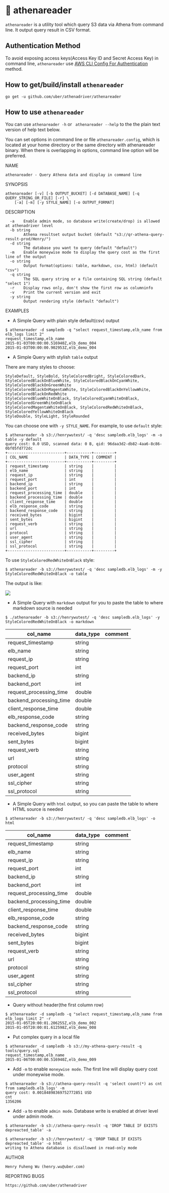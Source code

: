 # :shell: athenareader

`athenareader` is a utility tool which query S3 data via Athena from command line. It output query result in CSV format.

## Authentication Method

To avoid exposing access keys(Access Key ID and Secret Access Key) in command line, `athenareader` use [AWS CLI Config For Authentication](https://github.com/uber/athenadriver#use-aws-cli-config-for-authentication) method.

## How to get/build/install `athenareader`

```
go get -u github.com/uber/athenadriver/athenareader
```

## How to use `athenareader`

You can use `athenareader -h` or ` athenareader --help` to the the plain text version of help text below.

You can set options in command line or file `athenareader.config`, which is located at your home directory or the same directory with athenareader binary. When there is overlapping in options, command line option will be preferred.

NAME

	athenareader - Query Athena data and display in command line

SYNOPSIS

	athenareader [-v] [-b OUTPUT_BUCKET] [-d DATABASE_NAME] [-q QUERY_STRING_OR_FILE] [-r] \
	    [-a] [-m] [-y STYLE_NAME] [-o OUTPUT_FORMAT]

DESCRIPTION

```
  -a	Enable admin mode, so database write(create/drop) is allowed at athenadriver level
  -b string
    	Athena resultset output bucket (default "s3://qr-athena-query-result-prod/Henry/")
  -d string
    	The database you want to query (default "default")
  -m	Enable moneywise mode to display the query cost as the first line of the output
  -o string
    	Output format(options: table, markdown, csv, html) (default "csv")
  -q string
    	The SQL query string or a file containing SQL string (default "select 1")
  -r	Display rows only, don't show the first row as columninfo
  -v	Print the current version and exit
  -y string
    	Output rendering style (default "default")
```


EXAMPLES

- A Simple Query with plain style default(csv) output

```
$ athenareader -d sampledb -q "select request_timestamp,elb_name from elb_logs limit 2"
request_timestamp,elb_name
2015-01-03T00:00:00.516940Z,elb_demo_004
2015-01-03T00:00:00.902953Z,elb_demo_004
```
	
- A Simple Query with stylish `table` output

There are many styles to choose:

    StyleDefault, StyleBold, StyleColoredBright, StyleColoredDark,
    StyleColoredBlackOnBlueWhite, StyleColoredBlackOnCyanWhite, StyleColoredBlackOnGreenWhite
    StyleColoredBlackOnMagentaWhite, StyleColoredBlackOnYellowWhite, StyleColoredBlackOnRedWhite
    StyleColoredBlueWhiteOnBlack, StyleColoredCyanWhiteOnBlack, StyleColoredGreenWhiteOnBlack
    StyleColoredMagentaWhiteOnBlack, StyleColoredRedWhiteOnBlack, StyleColoredYellowWhiteOnBlack
    StyleDouble, StyleLight, StyleRounded

You can choose one with `-y STYLE_NAME`. For example, to use `default` style:

    $ athenareader -b s3://henrywutest/ -q 'desc sampledb.elb_logs' -m -o table -y default
    query cost: 0.0 USD, scanned data: 0 B, qid: 96daa3d2-db82-4aa6-8c86-0bf05fd772dc
    +-------------------------+-----------+---------+
    | COL_NAME                | DATA_TYPE | COMMENT |
    +-------------------------+-----------+---------+
    | request_timestamp       | string    |         |
    | elb_name                | string    |         |
    | request_ip              | string    |         |
    | request_port            | int       |         |
    | backend_ip              | string    |         |
    | backend_port            | int       |         |
    | request_processing_time | double    |         |
    | backend_processing_time | double    |         |
    | client_response_time    | double    |         |
    | elb_response_code       | string    |         |
    | backend_response_code   | string    |         |
    | received_bytes          | bigint    |         |
    | sent_bytes              | bigint    |         |
    | request_verb            | string    |         |
    | url                     | string    |         |
    | protocol                | string    |         |
    | user_agent              | string    |         |
    | ssl_cipher              | string    |         |
    | ssl_protocol            | string    |         |
    +-------------------------+-----------+---------+

To use `StyleColoredRedWhiteOnBlack` style:

    $ athenareader -b s3://henrywutest/ -q 'desc sampledb.elb_logs' -m -y StyleColoredRedWhiteOnBlack -o table
        
The output is like:

![](../resources/style.png)


- A Simple Query with `markdown` output for you to paste the table to where markdown source is needed

```
$ ./athenareader -b s3://henrywutest/ -q 'desc sampledb.elb_logs' -y StyleColoredRedWhiteOnBlack -o markdown
```
    
| col_name | data_type | comment |
| --- | --- | --- |
| request_timestamp | string |  |
| elb_name | string |  |
| request_ip | string |  |
| request_port | int |  |
| backend_ip | string |  |
| backend_port | int |  |
| request_processing_time | double |  |
| backend_processing_time | double |  |
| client_response_time | double |  |
| elb_response_code | string |  |
| backend_response_code | string |  |
| received_bytes | bigint |  |
| sent_bytes | bigint |  |
| request_verb | string |  |
| url | string |  |
| protocol | string |  |
| user_agent | string |  |
| ssl_cipher | string |  |
| ssl_protocol | string |  |


- A Simple Query with `html` output, so you can paste the table to where HTML source is needed

```
$ athenareader -b s3://henrywutest/ -q 'desc sampledb.elb_logs' -o html
```

<table class="go-pretty-table">
  <thead>
  <tr>
    <th>col_name</th>
    <th>data_type</th>
    <th>comment</th>
  </tr>
  </thead>
  <tbody>
  <tr>
    <td>request_timestamp</td>
    <td>string</td>
    <td>&nbsp;</td>
  </tr>
  <tr>
    <td>elb_name</td>
    <td>string</td>
    <td>&nbsp;</td>
  </tr>
  <tr>
    <td>request_ip</td>
    <td>string</td>
    <td>&nbsp;</td>
  </tr>
  <tr>
    <td>request_port</td>
    <td>int</td>
    <td>&nbsp;</td>
  </tr>
  <tr>
    <td>backend_ip</td>
    <td>string</td>
    <td>&nbsp;</td>
  </tr>
  <tr>
    <td>backend_port</td>
    <td>int</td>
    <td>&nbsp;</td>
  </tr>
  <tr>
    <td>request_processing_time</td>
    <td>double</td>
    <td>&nbsp;</td>
  </tr>
  <tr>
    <td>backend_processing_time</td>
    <td>double</td>
    <td>&nbsp;</td>
  </tr>
  <tr>
    <td>client_response_time</td>
    <td>double</td>
    <td>&nbsp;</td>
  </tr>
  <tr>
    <td>elb_response_code</td>
    <td>string</td>
    <td>&nbsp;</td>
  </tr>
  <tr>
    <td>backend_response_code</td>
    <td>string</td>
    <td>&nbsp;</td>
  </tr>
  <tr>
    <td>received_bytes</td>
    <td>bigint</td>
    <td>&nbsp;</td>
  </tr>
  <tr>
    <td>sent_bytes</td>
    <td>bigint</td>
    <td>&nbsp;</td>
  </tr>
  <tr>
    <td>request_verb</td>
    <td>string</td>
    <td>&nbsp;</td>
  </tr>
  <tr>
    <td>url</td>
    <td>string</td>
    <td>&nbsp;</td>
  </tr>
  <tr>
    <td>protocol</td>
    <td>string</td>
    <td>&nbsp;</td>
  </tr>
  <tr>
    <td>user_agent</td>
    <td>string</td>
    <td>&nbsp;</td>
  </tr>
  <tr>
    <td>ssl_cipher</td>
    <td>string</td>
    <td>&nbsp;</td>
  </tr>
  <tr>
    <td>ssl_protocol</td>
    <td>string</td>
    <td>&nbsp;</td>
  </tr>
  </tbody>
</table>


- Query without header(the first column row)

```
$ athenareader -d sampledb -q "select request_timestamp,elb_name from elb_logs limit 2" -r
2015-01-05T20:00:01.206255Z,elb_demo_002
2015-01-05T20:00:01.612598Z,elb_demo_008
```

- Put complex query in a local file

```
$ athenareader -d sampledb -b s3://my-athena-query-result -q tools/query.sql
request_timestamp,elb_name
2015-01-06T00:00:00.516940Z,elb_demo_009
```

- Add `-m` to enable `moneywise mode`. The first line will display query cost under moneywise mode.

```
$ athenareader -b s3://athena-query-result -q 'select count(*) as cnt from sampledb.elb_logs' -m
query cost: 0.00184898369752772851 USD
cnt
1356206
```

- Add `-a` to enable `admin mode`. Database write is enabled at driver level under admin mode.

```
$ athenareader -b s3://athena-query-result -q 'DROP TABLE IF EXISTS depreacted_table' -a

$ athenareader -b s3://henrywutest/ -q 'DROP TABLE IF EXISTS depreacted_table' -o html
writing to Athena database is disallowed in read-only mode
```
	
	
AUTHOR

	Henry Fuheng Wu (henry.wu@uber.com)

REPORTING BUGS

	https://github.com/uber/athenadriver


